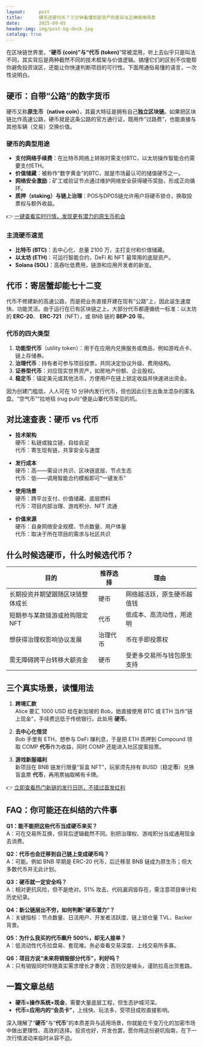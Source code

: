 ```yaml
---
layout:     post
title:      硬币还是代币？三分钟看懂加密资产的差异与正确使用场景
date:       2025-09-05
header-img: img/post-bg-desk.jpg
catalog: true
---
```


在区块链世界里，“**硬币 (coin)”与“代币 (token)**”常被混用，听上去似乎只是叫法不同，其实背后是两种截然不同的技术框架与价值逻辑。搞懂它们的区别不仅能帮你避免投资误区，还能让你快速判断项目的可行性。下面用通俗易懂的语言，一次性说明白。

## 硬币：自带“公路”的数字货币
硬币又称**原生币（native coin）**，其最大特征是拥有自己**独立区块链**。如果把区块链比作高速公路，硬币就是这条公路的官方通行证，既用作“过路费”，也能直接与其他车辆（交易）交换价值。

### 硬币的典型用途
- **支付网络手续费**：在比特币网络上转账时需支付BTC，以太坊操作智能合约需要支付ETH。  
- **价值储藏**：被称作“数字黄金”的BTC，就是市场最认可的储值硬币之一。  
- **网络安全激励**：矿工或验证节点通过维护网络安全获得硬币奖励，形成正向循环。  
- **质押（staking）与链上治理**：POS与DPOS链允许用户将硬币锁仓，换取投票权与额外收益。

👉 [一键查看实时行情，发现更有潜力的原生币机会](https://okxdog.com/)

### 主流硬币速览
- **比特币 (BTC)**：去中心化、总量 2100 万，主打支付和价值储藏。  
- **以太坊 (ETH)**：可运行智能合约，DeFi 和 NFT 最常用的底层资产。  
- **Solana (SOL)**：高吞吐低费用，链游和应用开发者的新宠。

## 代币：寄居蟹却能七十二变
代币不修建新的高速公路，而是把业务直接开建在现有“公路”上，因此诞生速度快、功能灵活。由于运行在已有区块链之上，大部分代币都遵循统一标准：以太坊的 **ERC-20**、 **ERC-721**（NFT），或 BNB 链的 **BEP-20** 等。

### 代币的四大类型
1. **功能型代币**（utility token）：用于在应用内兑换服务或商品，例如游戏点卡、链上存储券。  
2. **治理代币**：持有者可参与项目投票，共同决定协议升级、费用结构。  
3. **证券型代币**：对应现实世界资产，如房地产份额、企业股权。  
4. **稳定币**：锚定美元或其他法币，方便用户在链上锁定收益并快速进出资金。

因为创建门槛低，人人可在 10 分钟内发行代币，但也因此衍生出鱼龙混杂的匿名盘。“空气币”“拉地毯 (rug pull)”便是山寨代币常见的坑。

## 对比速查表：硬币 vs 代币
- **技术架构**  
  硬币：私链或独立链，自给自足  
  代币：寄生现有链，共享安全与速度

- **发行成本**  
  硬币：高——需设计共识、区块链底层、节点生态  
  代币：低——调用智能合约模板即可“一键发币”

- **使用场景**  
  硬币：跨平台支付、价值储藏、底层燃料  
  代币：项目内部治理、游戏积分、NFT 流通

- **价值来源**  
  硬币：自身网络安全规模、节点数量、用户体量  
  代币：取决于所在项目的需求与社区共识

## 什么时候选硬币，什么时候选代币？
| 目的 | 推荐选择 | 理由 |
|---|---|---|
| 长期投资并期望跟随区块链整体成长 | 硬币 | 网络越活跃，原生硬币越值钱 |
| 短期参与某款链游或抢购限定 NFT | 代币 | 低成本、高流动性，用途明 |
| 想获得治理权影响协议发展 | 治理代币 | 币在手即投票权 |
| 需无障碍跨平台转移大额资金 | 硬币 | 受更多交易所与钱包原生支持 |

## 三个真实场景，读懂用法
1. **跨境汇款**  
   Alice 要汇 1000 USD 给在新加坡的 Bob，她直接使用 BTC 或 ETH 当作“链上现金”，手续费远低于传统银行。此处用 **硬币**。

2. **去中心化借贷**  
   Bob 手里有 ETH，想参与 DeFi 赚利息，于是把 ETH 质押到 Compound 领取 COMP **代币**作为收益，同时 COMP 还能进入社区提案投票。

3. **游戏新服福利**  
   新项目在 BNB 链发行限量“盲盒 NFT”，玩家须先持有 BUSD（稳定**币**）兑换盲盒票 **代币**，再用票抽取稀有卡牌。

👉 [立即查看热门新链的发行日历，不错过首发红利](https://okxdog.com/)

## FAQ：你可能还在纠结的六件事
**Q1：能不能把这些代币当成硬币来买？**  
A：可在交易所互换，但背后逻辑截然不同。别把治理权、游戏积分当成通用现金去消费。

**Q2：代币也会迁移到自己链上变成硬币吗？**  
A：可能。例如 BNB 早期是 ERC-20 代币，后迁移至 BNB 链成为原生币；但大多数代币并无此计划。

**Q3：硬币就一定安全吗？**  
A：相对更抗风险，但不是绝对。51% 攻击、代码漏洞皆存在，需注意项目审计和历史纪录。

**Q4：新公链层出不穷，如何判断“硬币潜力”？**  
A：关键指标：节点数量、日活用户、开发者活跃度、链上锁仓量 TVL、Backer 背景。

**Q5：为什么我买的代币飙升 500%，却无人接单？**  
A：低流动性代币拉盘易、套现难。务必查看交易深度、上线交易所多寡。

**Q6：项目方说“未来将销毁部分代币”，利好吗？**  
A：只有销毁同时伴随真实需求增长才奏效；否则仅是噱头，谨防拉高出货套路。

## 一篇文章总结
- **硬币=操作系统+现金**，需要大量底层工程，但生态护城河深。  
- **代币=应用内的“会员卡”**，上线快、玩法多，受项目成败直接影响。  

深入理解了“**硬币**”与“**代币**”的本质差异与适用场景，你就能在千变万化的加密市场中做出更理性、高效的选择。投资也好，开发也罢，愿你用这份避坑指南，在下一次行情波动来临时从容不迫。